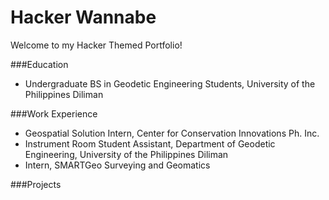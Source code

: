 # Hacker Wannabe
Welcome to my Hacker Themed Portfolio!

###Education
- Undergraduate BS in Geodetic Engineering Students, University of the Philippines Diliman

###Work Experience
- Geospatial Solution Intern, Center for Conservation Innovations Ph. Inc.
- Instrument Room Student Assistant, Department of Geodetic Engineering, University of the Philippines Diliman
- Intern, SMARTGeo Surveying and Geomatics

###Projects
